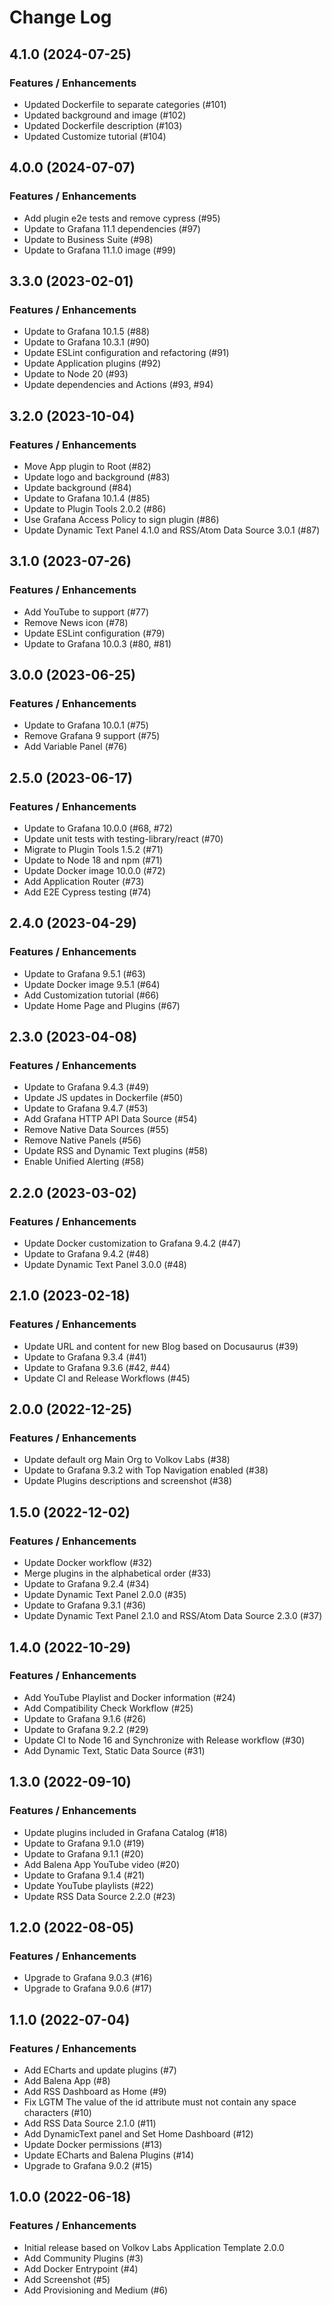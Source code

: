 # Change Log

## 4.1.0 (2024-07-25)

### Features / Enhancements

- Updated Dockerfile to separate categories (#101)
- Updated background and image (#102)
- Updated Dockerfile description (#103)
- Updated Customize tutorial (#104)

## 4.0.0 (2024-07-07)

### Features / Enhancements

- Add plugin e2e tests and remove cypress (#95)
- Update to Grafana 11.1 dependencies (#97)
- Update to Business Suite (#98)
- Update to Grafana 11.1.0 image (#99)

## 3.3.0 (2023-02-01)

### Features / Enhancements

- Update to Grafana 10.1.5 (#88)
- Update to Grafana 10.3.1 (#90)
- Update ESLint configuration and refactoring (#91)
- Update Application plugins (#92)
- Update to Node 20 (#93)
- Update dependencies and Actions (#93, #94)

## 3.2.0 (2023-10-04)

### Features / Enhancements

- Move App plugin to Root (#82)
- Update logo and background (#83)
- Update background (#84)
- Update to Grafana 10.1.4 (#85)
- Update to Plugin Tools 2.0.2 (#86)
- Use Grafana Access Policy to sign plugin (#86)
- Update Dynamic Text Panel 4.1.0 and RSS/Atom Data Source 3.0.1 (#87)

## 3.1.0 (2023-07-26)

### Features / Enhancements

- Add YouTube to support (#77)
- Remove News icon (#78)
- Update ESLint configuration (#79)
- Update to Grafana 10.0.3 (#80, #81)

## 3.0.0 (2023-06-25)

### Features / Enhancements

- Update to Grafana 10.0.1 (#75)
- Remove Grafana 9 support (#75)
- Add Variable Panel (#76)

## 2.5.0 (2023-06-17)

### Features / Enhancements

- Update to Grafana 10.0.0 (#68, #72)
- Update unit tests with testing-library/react (#70)
- Migrate to Plugin Tools 1.5.2 (#71)
- Update to Node 18 and npm (#71)
- Update Docker image 10.0.0 (#72)
- Add Application Router (#73)
- Add E2E Cypress testing (#74)

## 2.4.0 (2023-04-29)

### Features / Enhancements

- Update to Grafana 9.5.1 (#63)
- Update Docker image 9.5.1 (#64)
- Add Customization tutorial (#66)
- Update Home Page and Plugins (#67)

## 2.3.0 (2023-04-08)

### Features / Enhancements

- Update to Grafana 9.4.3 (#49)
- Update JS updates in Dockerfile (#50)
- Update to Grafana 9.4.7 (#53)
- Add Grafana HTTP API Data Source (#54)
- Remove Native Data Sources (#55)
- Remove Native Panels (#56)
- Update RSS and Dynamic Text plugins (#58)
- Enable Unified Alerting (#58)

## 2.2.0 (2023-03-02)

### Features / Enhancements

- Update Docker customization to Grafana 9.4.2 (#47)
- Update to Grafana 9.4.2 (#48)
- Update Dynamic Text Panel 3.0.0 (#48)

## 2.1.0 (2023-02-18)

### Features / Enhancements

- Update URL and content for new Blog based on Docusaurus (#39)
- Update to Grafana 9.3.4 (#41)
- Update to Grafana 9.3.6 (#42, #44)
- Update CI and Release Workflows (#45)

## 2.0.0 (2022-12-25)

### Features / Enhancements

- Update default org Main Org to Volkov Labs (#38)
- Update to Grafana 9.3.2 with Top Navigation enabled (#38)
- Update Plugins descriptions and screenshot (#38)

## 1.5.0 (2022-12-02)

### Features / Enhancements

- Update Docker workflow (#32)
- Merge plugins in the alphabetical order (#33)
- Update to Grafana 9.2.4 (#34)
- Update Dynamic Text Panel 2.0.0 (#35)
- Update to Grafana 9.3.1 (#36)
- Update Dynamic Text Panel 2.1.0 and RSS/Atom Data Source 2.3.0 (#37)

## 1.4.0 (2022-10-29)

### Features / Enhancements

- Add YouTube Playlist and Docker information (#24)
- Add Compatibility Check Workflow (#25)
- Update to Grafana 9.1.6 (#26)
- Update to Grafana 9.2.2 (#29)
- Update CI to Node 16 and Synchronize with Release workflow (#30)
- Add Dynamic Text, Static Data Source (#31)

## 1.3.0 (2022-09-10)

### Features / Enhancements

- Update plugins included in Grafana Catalog (#18)
- Update to Grafana 9.1.0 (#19)
- Update to Grafana 9.1.1 (#20)
- Add Balena App YouTube video (#20)
- Update to Grafana 9.1.4 (#21)
- Update YouTube playlists (#22)
- Update RSS Data Source 2.2.0 (#23)

## 1.2.0 (2022-08-05)

### Features / Enhancements

- Upgrade to Grafana 9.0.3 (#16)
- Upgrade to Grafana 9.0.6 (#17)

## 1.1.0 (2022-07-04)

### Features / Enhancements

- Add ECharts and update plugins (#7)
- Add Balena App (#8)
- Add RSS Dashboard as Home (#9)
- Fix LGTM The value of the id attribute must not contain any space characters (#10)
- Add RSS Data Source 2.1.0 (#11)
- Add DynamicText panel and Set Home Dashboard (#12)
- Update Docker permissions (#13)
- Update ECharts and Balena Plugins (#14)
- Upgrade to Grafana 9.0.2 (#15)

## 1.0.0 (2022-06-18)

### Features / Enhancements

- Initial release based on Volkov Labs Application Template 2.0.0
- Add Community Plugins (#3)
- Add Docker Entrypoint (#4)
- Add Screenshot (#5)
- Add Provisioning and Medium (#6)
